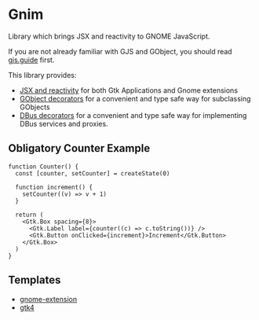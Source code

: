 # Gnim

Library which brings JSX and reactivity to GNOME JavaScript.

If you are not already familiar with GJS and GObject, you should read
[gjs.guide](https://gjs.guide/) first.

This library provides:

- [JSX and reactivity](https://aylur.github.io/gnim/jsx) for both Gtk
  Applications and Gnome extensions
- [GObject decorators](https://aylur.github.io/gnim/gobject) for a convenient
  and type safe way for subclassing GObjects
- [DBus decorators](https://aylur.github.io/gnim/dbus) for a convenient and type
  safe way for implementing DBus services and proxies.

## Obligatory Counter Example

```tsx
function Counter() {
  const [counter, setCounter] = createState(0)

  function increment() {
    setCounter((v) => v + 1)
  }

  return (
    <Gtk.Box spacing={8}>
      <Gtk.Label label={counter((c) => c.toString())} />
      <Gtk.Button onClicked={increment}>Increment</Gtk.Button>
    </Gtk.Box>
  )
}
```

## Templates

- [gnome-extension](https://github.com/Aylur/gnome-shell-extension-template/)
- [gtk4](https://github.com/Aylur/gnim-gtk4-template/)
